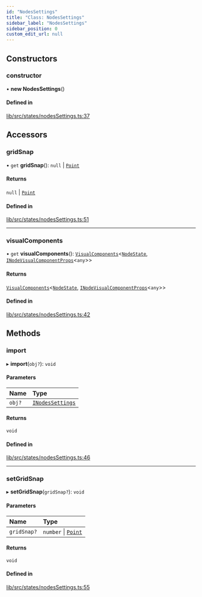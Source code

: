 ```yaml
---
id: "NodesSettings"
title: "Class: NodesSettings"
sidebar_label: "NodesSettings"
sidebar_position: 0
custom_edit_url: null
---
```


## Constructors

### constructor

• **new NodesSettings**()

#### Defined in

[lib/src/states/nodesSettings.ts:37](https://github.com/tokarchyn/react-easy-diagram/blob/370fa2c/lib/src/states/nodesSettings.ts#L37)

## Accessors

### gridSnap

• `get` **gridSnap**(): ``null`` \| [`Point`](../#point)

#### Returns

``null`` \| [`Point`](../#point)

#### Defined in

[lib/src/states/nodesSettings.ts:51](https://github.com/tokarchyn/react-easy-diagram/blob/370fa2c/lib/src/states/nodesSettings.ts#L51)

___

### visualComponents

• `get` **visualComponents**(): [`VisualComponents`](VisualComponents)<[`NodeState`](NodeState), [`INodeVisualComponentProps`](../interfaces/INodeVisualComponentProps)<`any`\>\>

#### Returns

[`VisualComponents`](VisualComponents)<[`NodeState`](NodeState), [`INodeVisualComponentProps`](../interfaces/INodeVisualComponentProps)<`any`\>\>

#### Defined in

[lib/src/states/nodesSettings.ts:42](https://github.com/tokarchyn/react-easy-diagram/blob/370fa2c/lib/src/states/nodesSettings.ts#L42)

## Methods

### import

▸ **import**(`obj?`): `void`

#### Parameters

| Name | Type |
| :------ | :------ |
| `obj?` | [`INodesSettings`](../interfaces/INodesSettings) |

#### Returns

`void`

#### Defined in

[lib/src/states/nodesSettings.ts:46](https://github.com/tokarchyn/react-easy-diagram/blob/370fa2c/lib/src/states/nodesSettings.ts#L46)

___

### setGridSnap

▸ **setGridSnap**(`gridSnap?`): `void`

#### Parameters

| Name | Type |
| :------ | :------ |
| `gridSnap?` | `number` \| [`Point`](../#point) |

#### Returns

`void`

#### Defined in

[lib/src/states/nodesSettings.ts:55](https://github.com/tokarchyn/react-easy-diagram/blob/370fa2c/lib/src/states/nodesSettings.ts#L55)
